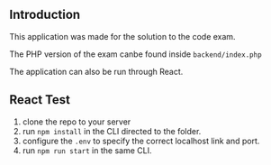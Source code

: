 ## Introduction
This application was made for the solution to the code exam.

The PHP version of the exam canbe found inside `backend/index.php`

The application can also be run through React.

## React Test 

1. clone the repo to your server
2. run `npm install` in the CLI directed to the folder.
3. configure the `.env` to specify the correct localhost link and port.
4. run `npm run start` in the same CLI.
